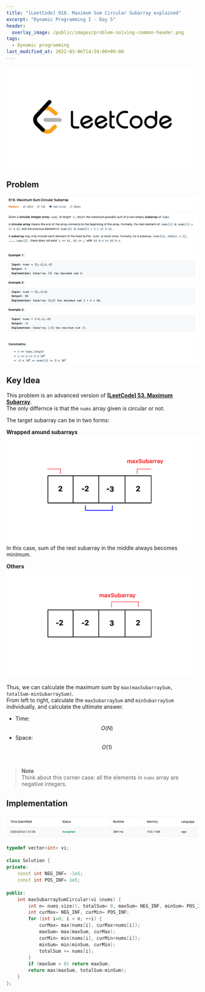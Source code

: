 ```yaml
---
title: "[LeetCode] 918. Maximum Sum Circular Subarray explained"
excerpt: "Dynamic Programming I - Day 5"
header:
  overlay_image: /public/images/problem-solving-common-header.png
tags:
  - Dynamic programming
last_modified_at: 2022-03-06T14:59:00+09:00
---
```

<a href="https://leetcode.com/">
    <img src="/public/images/leetcode-logo.jpeg"/>
</a>

## Problem
<a href="https://leetcode.com/problems/maximum-sum-circular-subarray/">
    <img src="/public/images/leetcode-918.png"/>
</a>

<br/>

## Key Idea

This problem is an advanced version of **[\[LeetCode\] 53. Maximum Subarray](https://jooncco.com/leetcode-53/)**.  
The only differnce is that the `nums` array given is circular or not.

The target subarray can be in two forms:  

**Wrapped around subarrays**  
<img src="/public/images/leetcode-918-figure-2.png"/>  
In this case, sum of the rest subarray in the middle always becomes minimum.

**Others**  
<img src="/public/images/leetcode-918-figure-1.png"/>

Thus, we can calculate the maximum sum by `max(maxSubarraySum, totalSum-minSubarraySum)`.  
From left to right, calculate the `maxSubarraySum` and `minSubarraySum` individually, and calculate the ultimate answer.


- Time: $$O(N)$$  
- Space: $$O(1)$$

<br/>

> **Note**  
Think about this corner case: all the elements in `nums` array are negative integers.

## Implementation

<img src="/public/images/leetcode-2171-result.png"/>

```cpp
typedef vector<int> vi;

class Solution {
private:
    const int NEG_INF= -1e5;
    const int POS_INF= 1e5;
    
public:
    int maxSubarraySumCircular(vi &nums) {
        int n= nums.size(), totalSum= 0, maxSum= NEG_INF, minSum= POS_INF;
        int curMax= NEG_INF, curMin= POS_INF;
        for (int i=0; i < n; ++i) {
            curMax= max(nums[i], curMax+nums[i]);
            maxSum= max(maxSum, curMax);
            curMin= min(nums[i], curMin+nums[i]);
            minSum= min(minSum, curMin);
            totalSum += nums[i];
        }
        if (maxSum < 0) return maxSum;
        return max(maxSum, totalSum-minSum);
    }
};
```
